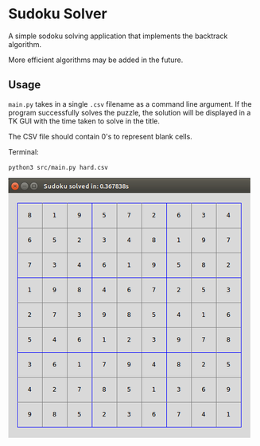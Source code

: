 # Sudoku Solver

A simple sodoku solving application that implements the backtrack algorithm.

More efficient algorithms may be added in the future.

## Usage

`main.py` takes in a single `.csv` filename as a command line argument. If the program successfully solves the puzzle, the solution 
will be displayed in a TK GUI with the time taken to solve in the title.

The CSV file should contain 0's to represent blank cells.


Terminal:

```
python3 src/main.py hard.csv
```

![screenshot of solved sudoku](screen.png)
